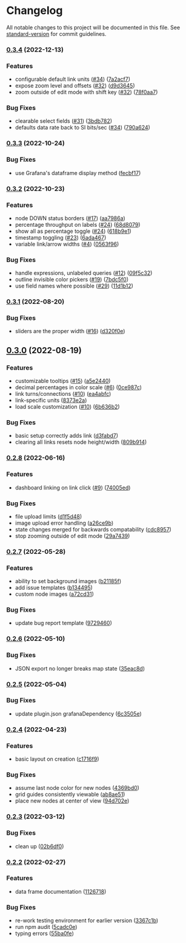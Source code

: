 # Changelog

All notable changes to this project will be documented in this file. See [standard-version](https://github.com/conventional-changelog/standard-version) for commit guidelines.

### [0.3.4](https://github.com/knightss27/grafana-network-weathermap/compare/v0.3.3...v0.3.4) (2022-12-13)

### Features

- configurable default link units ([#34](https://github.com/knightss27/grafana-network-weathermap/issues/34)) ([7a2acf7](https://github.com/knightss27/grafana-network-weathermap/commit/7a2acf7a635fd4df659f79f92599732cc8442342))
- expose zoom level and offsets ([#32](https://github.com/knightss27/grafana-network-weathermap/issues/32)) ([d9d3645](https://github.com/knightss27/grafana-network-weathermap/commit/d9d36450bb1c11031fd6ce6f3189b75fbd19a120))
- zoom outside of edit mode with shift key ([#32](https://github.com/knightss27/grafana-network-weathermap/issues/32)) ([78f0aa7](https://github.com/knightss27/grafana-network-weathermap/commit/78f0aa76aea072362dfcf9b1fed9ee2c426c89ca))

### Bug Fixes

- clearable select fields ([#31](https://github.com/knightss27/grafana-network-weathermap/issues/31)) ([3bdb782](https://github.com/knightss27/grafana-network-weathermap/commit/3bdb7823b061ea783a9b895d0b3fe09011e8d5f7))
- defaults data rate back to SI bits/sec ([#34](https://github.com/knightss27/grafana-network-weathermap/issues/34)) ([790a624](https://github.com/knightss27/grafana-network-weathermap/commit/790a62421dc8d34823f7e974fbfc46bb28df65f1))

### [0.3.3](https://github.com/knightss27/grafana-network-weathermap/compare/v0.3.2...v0.3.3) (2022-10-24)

### Bug Fixes

- use Grafana's dataframe display method ([fecbf17](https://github.com/knightss27/grafana-network-weathermap/commit/fecbf174ab36a49ec4234f60cbe99284f5bb6843))

### [0.3.2](https://github.com/knightss27/grafana-network-weathermap/compare/v0.3.1...v0.3.2) (2022-10-23)

### Features

- node DOWN status borders ([#17](https://github.com/knightss27/grafana-network-weathermap/issues/17)) ([aa7986a](https://github.com/knightss27/grafana-network-weathermap/commit/aa7986a50812441e43151e0416a9c9fa0cbaaa4b))
- percentage throughput on labels ([#24](https://github.com/knightss27/grafana-network-weathermap/issues/24)) ([68d8079](https://github.com/knightss27/grafana-network-weathermap/commit/68d8079b9c175fd1f3d04c31d972c2f69821d840))
- show all as percentage toggle ([#24](https://github.com/knightss27/grafana-network-weathermap/issues/24)) ([618b9e1](https://github.com/knightss27/grafana-network-weathermap/commit/618b9e10b00ba2cf775c5ecfd70a90fbd439ccf3))
- timestamp toggling ([#23](https://github.com/knightss27/grafana-network-weathermap/issues/23)) ([6ada467](https://github.com/knightss27/grafana-network-weathermap/commit/6ada467f7697fe8abfccb51b25865e04aedc0630))
- variable link/arrow widths ([#4](https://github.com/knightss27/grafana-network-weathermap/issues/4)) ([0563f96](https://github.com/knightss27/grafana-network-weathermap/commit/0563f96948e5e17fdaf36ac628f32771fbe02f8d))

### Bug Fixes

- handle expressions, unlabeled queries ([#12](https://github.com/knightss27/grafana-network-weathermap/issues/12)) ([09f5c32](https://github.com/knightss27/grafana-network-weathermap/commit/09f5c32771ceb91b655dd4b1543faa5c4c75b48c))
- outline invisible color pickers ([#19](https://github.com/knightss27/grafana-network-weathermap/issues/19)) ([7bdc5f0](https://github.com/knightss27/grafana-network-weathermap/commit/7bdc5f02b078c9fcf487c2a1bd946ffad023ece7))
- use field names where possible ([#29](https://github.com/knightss27/grafana-network-weathermap/issues/29)) ([11d1b12](https://github.com/knightss27/grafana-network-weathermap/commit/11d1b125a9322e5fc1344ea86c4e93d8326206cb))

### [0.3.1](https://github.com/knightss27/grafana-network-weathermap/compare/v0.3.0...v0.3.1) (2022-08-20)

### Bug Fixes

- sliders are the proper width ([#16](https://github.com/knightss27/grafana-network-weathermap/issues/16)) ([d320f0e](https://github.com/knightss27/grafana-network-weathermap/commit/d320f0ed01b78d2b2188f46df122e1572799840d))

## [0.3.0](https://github.com/knightss27/grafana-network-weathermap/compare/v0.2.8...v0.3.0) (2022-08-19)

### Features

- customizable tooltips ([#15](https://github.com/knightss27/grafana-network-weathermap/issues/15)) ([a5e2440](https://github.com/knightss27/grafana-network-weathermap/commit/a5e2440889389a5c41d2f098809a4ccdb98d0b0c))
- decimal percentages in color scale ([#6](https://github.com/knightss27/grafana-network-weathermap/issues/6)) ([0ce987c](https://github.com/knightss27/grafana-network-weathermap/commit/0ce987c6b19f4f1a08abd2681d8ab60b34b31ae6))
- link turns/connections ([#10](https://github.com/knightss27/grafana-network-weathermap/issues/10)) ([ea4abfc](https://github.com/knightss27/grafana-network-weathermap/commit/ea4abfcd538e3dd4003b9c83a68338be786a556f))
- link-specific units ([8373e2a](https://github.com/knightss27/grafana-network-weathermap/commit/8373e2af609432938b97d14bf988f19df5dcc81a))
- load scale customization ([#10](https://github.com/knightss27/grafana-network-weathermap/issues/10)) ([6b636b2](https://github.com/knightss27/grafana-network-weathermap/commit/6b636b270630ce2d098eece8e1dc95f91bbff4fb))

### Bug Fixes

- basic setup correctly adds link ([d3fabd7](https://github.com/knightss27/grafana-network-weathermap/commit/d3fabd7a529f3cec59fbce14ab7de39f27a849d7))
- clearing all links resets node height/width ([809b914](https://github.com/knightss27/grafana-network-weathermap/commit/809b914568168f89f6b8be0241d012f6d75b63e1))

### [0.2.8](https://github.com/knightss27/grafana-network-weathermap/compare/v0.2.7...v0.2.8) (2022-06-16)

### Features

- dashboard linking on link click ([#9](https://github.com/knightss27/grafana-network-weathermap/issues/9)) ([74005ed](https://github.com/knightss27/grafana-network-weathermap/commit/74005ed234498d44fcc7d5f510fd59e452a425f9))

### Bug Fixes

- file upload limits ([d1f5d48](https://github.com/knightss27/grafana-network-weathermap/commit/d1f5d48ae4a8c1f4bf6bd81d816eeb53c811837a))
- image upload error handling ([a26ce9b](https://github.com/knightss27/grafana-network-weathermap/commit/a26ce9bf57951d2db12877ca83a56b5de4cbd33b))
- state changes merged for backwards compatability ([cdc8957](https://github.com/knightss27/grafana-network-weathermap/commit/cdc89578fb91d2f53c231bbb02155ba91c7c5d65))
- stop zooming outside of edit mode ([29a7439](https://github.com/knightss27/grafana-network-weathermap/commit/29a7439960f9c1d7dc2ea722fad7dbc4777bd730))

### [0.2.7](https://github.com/knightss27/grafana-network-weathermap/compare/v0.2.6...v0.2.7) (2022-05-28)

### Features

- ability to set background images ([b21185f](https://github.com/knightss27/grafana-network-weathermap/commit/b21185fe98d5e6dd17418646a67062b8cd4785ac))
- add issue templates ([b134495](https://github.com/knightss27/grafana-network-weathermap/commit/b1344959b3e4e396d766bac7366a66d23d4b74b6))
- custom node images ([a72cd31](https://github.com/knightss27/grafana-network-weathermap/commit/a72cd316995a522f6e15ec8481be3d5a56986d6f))

### Bug Fixes

- update bug report template ([9729460](https://github.com/knightss27/grafana-network-weathermap/commit/9729460085f0d44196c7486915da9ca74c417537))

### [0.2.6](https://github.com/knightss27/grafana-network-weathermap/compare/v0.2.5...v0.2.6) (2022-05-10)

### Bug Fixes

- JSON export no longer breaks map state ([35eac8d](https://github.com/knightss27/grafana-network-weathermap/commit/35eac8df211c3f8264f18d7becd9e9ff1dea812c))

### [0.2.5](https://github.com/knightss27/grafana-network-weathermap/compare/v0.2.4...v0.2.5) (2022-05-04)

### Bug Fixes

- update plugin.json grafanaDependency ([6c3505e](https://github.com/knightss27/grafana-network-weathermap/commit/6c3505efc271f41c3f6394cdb8505b7df810344e))

### [0.2.4](https://github.com/knightss27/grafana-network-weathermap/compare/v0.2.3...v0.2.4) (2022-04-23)

### Features

- basic layout on creation ([c1716f9](https://github.com/knightss27/grafana-network-weathermap/commit/c1716f9791ab675c287ac4e0794360a86f40c286))

### Bug Fixes

- assume last node color for new nodes ([4369bd0](https://github.com/knightss27/grafana-network-weathermap/commit/4369bd0fbfbe02531c6c9841029a9e5f522ccbae))
- grid guides consistently viewable ([ab8ae51](https://github.com/knightss27/grafana-network-weathermap/commit/ab8ae51500506ae696564eb470bf848a263b887e))
- place new nodes at center of view ([94d702e](https://github.com/knightss27/grafana-network-weathermap/commit/94d702e4b8f682e8e42a0d52d945bee97c7a3142))

### [0.2.3](https://github.com/knightss27/grafana-network-weathermap/compare/v0.2.2...v0.2.3) (2022-03-12)

### Bug Fixes

- clean up ([02b6df0](https://github.com/knightss27/grafana-network-weathermap/commit/02b6df0323eeb69ce02bcf81147edf458f134a5d))

### [0.2.2](https://github.com/knightss27/grafana-network-weathermap/compare/v0.1.0...v0.2.2) (2022-02-27)

### Features

- data frame documentation ([1126718](https://github.com/knightss27/grafana-network-weathermap/commit/1126718a7155a7fea04315955b7e654f86359a1c))

### Bug Fixes

- re-work testing environment for earlier version ([3367c1b](https://github.com/knightss27/grafana-network-weathermap/commit/3367c1b5ae7293369d2bafdca9b15935ccb9c855))
- run npm audit ([5cadc0e](https://github.com/knightss27/grafana-network-weathermap/commit/5cadc0e46c9ad916befb8c8b2aeaea89d8d44784))
- typing errors ([55ba0fe](https://github.com/knightss27/grafana-network-weathermap/commit/55ba0fec13207619605e42dec61c7a33e618ae84))
